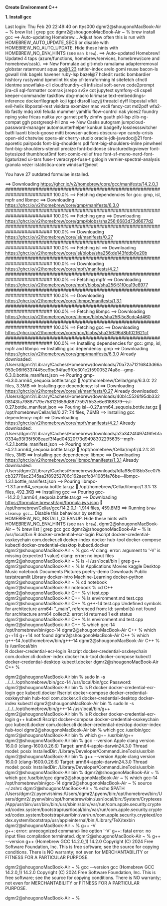 **Create Environment C++**

**1. Install gcc**

Last login: Thu Feb 20 22:49:40 on ttys000
dgmr2@shougonoMacBook-Air ~ % brew list | grep gcc
dgmr2@shougonoMacBook-Air ~ % brew install gcc
==> Auto-updating Homebrew...
Adjust how often this is run with HOMEBREW_AUTO_UPDATE_SECS or disable with
HOMEBREW_NO_AUTO_UPDATE. Hide these hints with HOMEBREW_NO_ENV_HINTS (see `man brew`).
==> Auto-updated Homebrew!
Updated 4 taps (azure/functions, homebrew/services, homebrew/core and homebrew/cask).
==> New Formulae
ad                         git-mob                    ramalama
adapterremoval             globstar                   ratarmount
aqua                       go@1.23                    rattler-index
arelo                      gomi                       reuse
bacon-ls                   gowall                     rink
bagels                     havener                    ruby-lsp
bazel@7                    hcledit                    rustic
bombardier                 hishtory                   rustywind
bpmnlint                   hk                         sby
cf-terraforming            hl                         sitefetch
cfnctl                     identme                    snowflake-cli
cloudfoundry-cli           infisical                  soft-serve
code2prompt                jira-cli                   sql-formatter
comrak                     jsrepo                     sv2v
cot                        jupytext                   symfony-cli
cspell                     keeper-commander           taskflow
dbg-macro                  kirimase                   text-embeddings-inference
dockerfilegraph            koji                       tgpt
dtsroll                    lazyjj                     threatcl
dyff                       libpostal                  vfkit
evil-helix                 libpostal-rest             visidata
exomizer                   mac                        vscli
fancy-cat                  md2pdf                     wfa2-lib
fastly                     mdq                        xk6
feluda                     mummer                     yamlfix
flow-control               nak                        yices2
foundry                    nping                      yoke
fricas                     nuitka                     yor
garnet                     pdfly                      zimfw
gauth                      pkl-lsp                    zlib-ng-compat
ggh                        postgresql-hll             zns
==> New Casks
autogram                                 jumpcloud-password-manager
automounterhelper                        kunkun
badgeify                                 losslessswitcher
batfi                                    luanti
block-goose                              mitti
browser-actions                          obscura-vpn
candy-crisis                             open-eid
chatwise                                 opera-air
cherry-studio                            oracle-jdk-javadoc@21
font-aporetic                            pairpods
font-big-shoulders                       pdl
font-big-shoulders-inline                pinwheel
font-big-shoulders-stencil               precize
font-boldonse                            structuredlogviewer
font-bytesized                           thumbhost3mf
font-comic-relief                        trae
font-sf-mono-nerd-font-ligaturized       ui-tars
fuse-t                                   veracrypt-fuse-t
gologin                                  vernier-spectral-analysis
granola                                  vezer
istatistica-core                         windsurf@next

You have 27 outdated formulae installed.

==> Downloading https://ghcr.io/v2/homebrew/core/gcc/manifests/14.2.0_1
######################################################################### 100.0%
==> Fetching dependencies for gcc: gmp, isl, mpfr and libmpc
==> Downloading https://ghcr.io/v2/homebrew/core/gmp/manifests/6.3.0
######################################################################### 100.0%
==> Fetching gmp
==> Downloading https://ghcr.io/v2/homebrew/core/gmp/blobs/sha256:6683d73d6677d2
######################################################################### 100.0%
==> Downloading https://ghcr.io/v2/homebrew/core/isl/manifests/0.27
######################################################################### 100.0%
==> Fetching isl
==> Downloading https://ghcr.io/v2/homebrew/core/isl/blobs/sha256:de143fddb0e20b
######################################################################### 100.0%
==> Downloading https://ghcr.io/v2/homebrew/core/mpfr/manifests/4.2.1
######################################################################### 100.0%
==> Fetching mpfr
==> Downloading https://ghcr.io/v2/homebrew/core/mpfr/blobs/sha256:51f0ca19e8977
######################################################################### 100.0%
==> Downloading https://ghcr.io/v2/homebrew/core/libmpc/manifests/1.3.1
######################################################################### 100.0%
==> Fetching libmpc
==> Downloading https://ghcr.io/v2/homebrew/core/libmpc/blobs/sha256:5c8cdc4d460
######################################################################### 100.0%
==> Fetching gcc
==> Downloading https://ghcr.io/v2/homebrew/core/gcc/blobs/sha256:96d8bf02f621cf
######################################################################### 100.0%
==> Installing dependencies for gcc: gmp, isl, mpfr and libmpc
==> Installing gcc dependency: gmp
==> Downloading https://ghcr.io/v2/homebrew/core/gmp/manifests/6.3.0
Already downloaded: /Users/dgmr2/Library/Caches/Homebrew/downloads/70a72a71216843d66a953c06ff6337445ce9bc94fae9f0e301e2f59005274a8e--gmp-6.3.0.bottle_manifest.json
==> Pouring gmp--6.3.0.arm64_sequoia.bottle.tar.gz
🍺  /opt/homebrew/Cellar/gmp/6.3.0: 22 files, 3.3MB
==> Installing gcc dependency: isl
==> Downloading https://ghcr.io/v2/homebrew/core/isl/manifests/0.27
Already downloaded: /Users/dgmr2/Library/Caches/Homebrew/downloads/40b1c5526f95db33208143fa79887179e758121659d8877597f553e6e6188879--isl-0.27.bottle_manifest.json
==> Pouring isl--0.27.arm64_sequoia.bottle.tar.gz
🍺  /opt/homebrew/Cellar/isl/0.27: 74 files, 7.6MB
==> Installing gcc dependency: mpfr
==> Downloading https://ghcr.io/v2/homebrew/core/mpfr/manifests/4.2.1
Already downloaded: /Users/dgmr2/Library/Caches/Homebrew/downloads/a2a3424f4974f6febfa0334a93f35f508eaef3f4ad04320f73d9498302295635--mpfr-4.2.1.bottle_manifest.json
==> Pouring mpfr--4.2.1.arm64_sequoia.bottle.tar.gz
🍺  /opt/homebrew/Cellar/mpfr/4.2.1: 31 files, 3MB
==> Installing gcc dependency: libmpc
==> Downloading https://ghcr.io/v2/homebrew/core/libmpc/manifests/1.3.1
Already downloaded: /Users/dgmr2/Library/Caches/Homebrew/downloads/fdfa98e0f8bb3ce075cb32776ac2345aa2f89252706c162aecfc841085fa76be--libmpc-1.3.1.bottle_manifest.json
==> Pouring libmpc--1.3.1.arm64_sequoia.bottle.tar.gz
🍺  /opt/homebrew/Cellar/libmpc/1.3.1: 13 files, 492.3KB
==> Installing gcc
==> Pouring gcc--14.2.0_1.arm64_sequoia.bottle.tar.gz
==> Downloading https://formulae.brew.sh/api/formula.jws.json
🍺  /opt/homebrew/Cellar/gcc/14.2.0_1: 1,914 files, 459.8MB
==> Running `brew cleanup gcc`...
Disable this behaviour by setting HOMEBREW_NO_INSTALL_CLEANUP.
Hide these hints with HOMEBREW_NO_ENV_HINTS (see `man brew`).
dgmr2@shougonoMacBook-Air ~ % brew list | grep gcc
gcc
dgmr2@shougonoMacBook-Air ~ % ls /usr/local/bin 
R				docker-credential-ecr-login
Rscript				docker-credential-osxkeychain
com.docker.cli			docker-index
docker				hub-tool
docker-compose			kubectl
docker-credential-desktop	kubectl.docker
dgmr2@shougonoMacBook-Air ~ % gcc -V
clang: error: argument to '-V' is missing (expected 1 value)
clang: error: no input files
dgmr2@shougonoMacBook-Air ~ % ls -l /usr/local/bin | grep g++
dgmr2@shougonoMacBook-Air ~ % ls
Applications		Movies			kaggle
Desktop			Music			notebook
Documents		Pictures		poetry-demo
Downloads		Public			teststreamlit
Library			docker-intro
Machine-Learning	docker-python
dgmr2@shougonoMacBook-Air ~ % cd notebook
dgmr2@shougonoMacBook-Air notebook % cd C++     
dgmr2@shougonoMacBook-Air C++ % vi test.cpp
dgmr2@shougonoMacBook-Air C++ % ls
environment.md	test.cpp
dgmr2@shougonoMacBook-Air C++ % g++-14 test.cpp
Undefined symbols for architecture arm64:
  "_main", referenced from:
      <initial-undefines>
ld: symbol(s) not found for architecture arm64
collect2: error: ld returned 1 exit status
dgmr2@shougonoMacBook-Air C++ % ls
environment.md	test.cpp
dgmr2@shougonoMacBook-Air C++ % which gcc-14
/opt/homebrew/bin/gcc-14
dgmr2@shougonoMacBook-Air C++ % which g++14
g++14 not found
dgmr2@shougonoMacBook-Air C++ % which g++-14
/opt/homebrew/bin/g++-14
dgmr2@shougonoMacBook-Air C++ % ls /usr/local/bin  
R				docker-credential-ecr-login
Rscript				docker-credential-osxkeychain
com.docker.cli			docker-index
docker				hub-tool
docker-compose			kubectl
docker-credential-desktop	kubectl.docker
dgmr2@shougonoMacBook-Air C++ % 

dgmr2@shougonoMacBook-Air bin % sudo ln -s ../../../opt/homebrew/bin/gcc-14 /usr/local/bin/gcc
Password:
dgmr2@shougonoMacBook-Air bin % ls
R				docker				docker-credential-ecr-login	gcc				kubectl.docker
Rscript				docker-compose			docker-credential-osxkeychain	hub-tool
com.docker.cli			docker-credential-desktop	docker-index			kubectl
dgmr2@shougonoMacBook-Air bin % sudo ln -s ../../../opt/homebrew/bin/g++-14 /usr/local/bin/g++
dgmr2@shougonoMacBook-Air bin % ls
R				docker				docker-credential-ecr-login	g++				kubectl
Rscript				docker-compose			docker-credential-osxkeychain	gcc				kubectl.docker
com.docker.cli			docker-credential-desktop	docker-index			hub-tool
dgmr2@shougonoMacBook-Air bin % which gcc 
/usr/bin/gcc
dgmr2@shougonoMacBook-Air bin % which g++
/usr/bin/g++
dgmr2@shougonoMacBook-Air bin % gcc --version
Apple clang version 16.0.0 (clang-1600.0.26.6)
Target: arm64-apple-darwin24.3.0
Thread model: posix
InstalledDir: /Library/Developer/CommandLineTools/usr/bin
dgmr2@shougonoMacBook-Air bin % g++ --version
Apple clang version 16.0.0 (clang-1600.0.26.6)
Target: arm64-apple-darwin24.3.0
Thread model: posix
InstalledDir: /Library/Developer/CommandLineTools/usr/bin
dgmr2@shougonoMacBook-Air bin % 
dgmr2@shougonoMacBook-Air ~ % which gcc
/usr/bin/gcc
dgmr2@shougonoMacBook-Air ~ % which gcc-14
/opt/homebrew/bin/gcc-14
dgmr2@shougonoMacBook-Air ~ % source ~/.zshrc
dgmr2@shougonoMacBook-Air ~ % echo $PATH
/Users/dgmr2/.pyenv/shims:/Users/dgmr2/.pyenv/bin:/opt/homebrew/bin:/Users/dgmr2/.pyenv/bin:/opt/homebrew/bin:/usr/local/bin:/System/Cryptexes/App/usr/bin:/usr/bin:/bin:/usr/sbin:/sbin:/var/run/com.apple.security.cryptexd/codex.system/bootstrap/usr/local/bin:/var/run/com.apple.security.cryptexd/codex.system/bootstrap/usr/bin:/var/run/com.apple.security.cryptexd/codex.system/bootstrap/usr/appleinternal/bin:/Library/TeX/texbin
dgmr2@shougonoMacBook-Air ~ % g++ -V    
g++: error: unrecognized command-line option '-V'
g++: fatal error: no input files
compilation terminated.
dgmr2@shougonoMacBook-Air ~ % g++ --version
g++ (Homebrew GCC 14.2.0_1) 14.2.0
Copyright (C) 2024 Free Software Foundation, Inc.
This is free software; see the source for copying conditions.  There is NO
warranty; not even for MERCHANTABILITY or FITNESS FOR A PARTICULAR PURPOSE.

dgmr2@shougonoMacBook-Air ~ % gcc --version
gcc (Homebrew GCC 14.2.0_1) 14.2.0
Copyright (C) 2024 Free Software Foundation, Inc.
This is free software; see the source for copying conditions.  There is NO
warranty; not even for MERCHANTABILITY or FITNESS FOR A PARTICULAR PURPOSE.

dgmr2@shougonoMacBook-Air ~ % 

